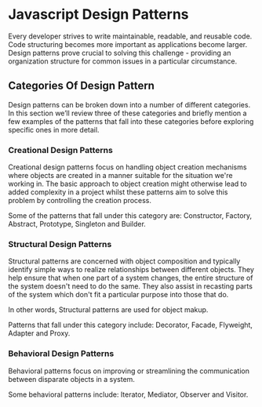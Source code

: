 # Javascript Design Patterns

Every developer strives to write maintainable, readable, and reusable code. Code structuring becomes more important as applications become larger. Design patterns prove crucial to solving this challenge - providing an organization structure for common issues in a particular circumstance.

## Categories Of Design Pattern

Design patterns can be broken down into a number of different categories. In this section we’ll review three of these categories and briefly mention a few examples of the patterns that fall into these categories before exploring specific ones in more detail.

### Creational Design Patterns
Creational design patterns focus on handling object creation mechanisms where objects are created in a manner suitable for the situation we're working in. The basic approach to object creation might otherwise lead to added complexity in a project whilst these patterns aim to solve this problem by controlling the creation process.

Some of the patterns that fall under this category are: Constructor, Factory, Abstract, Prototype, Singleton and Builder.

### Structural Design Patterns
Structural patterns are concerned with object composition and typically identify simple ways to realize relationships between different objects. They help ensure that when one part of a system changes, the entire structure of the system doesn't need to do the same. They also assist in recasting parts of the system which don't fit a particular purpose into those that do.

In other words, Structural patterns are used for object makup.

Patterns that fall under this category include: Decorator, Facade, Flyweight, Adapter and Proxy.

### Behavioral Design Patterns
Behavioral patterns focus on improving or streamlining the communication between disparate objects in a system.

Some behavioral patterns include: Iterator, Mediator, Observer and Visitor.